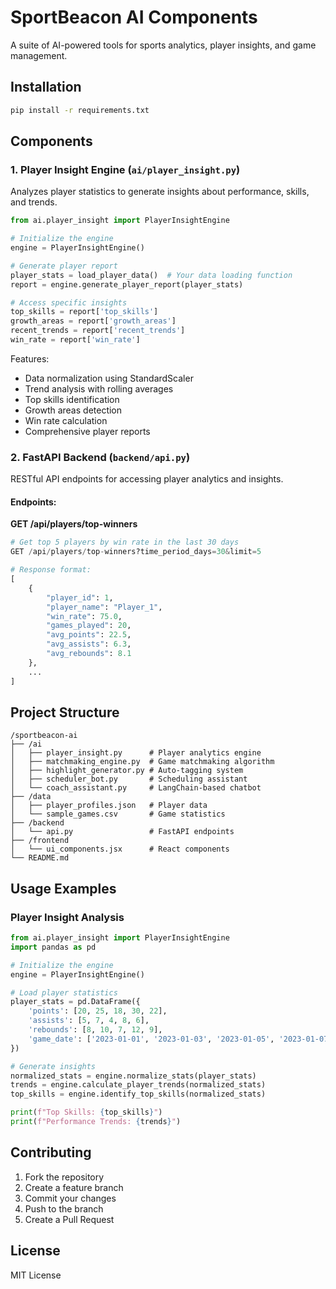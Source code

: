 # SportBeacon AI Components

A suite of AI-powered tools for sports analytics, player insights, and game management.

## Installation

```bash
pip install -r requirements.txt
```

## Components

### 1. Player Insight Engine (`ai/player_insight.py`)

Analyzes player statistics to generate insights about performance, skills, and trends.

```python
from ai.player_insight import PlayerInsightEngine

# Initialize the engine
engine = PlayerInsightEngine()

# Generate player report
player_stats = load_player_data()  # Your data loading function
report = engine.generate_player_report(player_stats)

# Access specific insights
top_skills = report['top_skills']
growth_areas = report['growth_areas']
recent_trends = report['recent_trends']
win_rate = report['win_rate']
```

Features:
- Data normalization using StandardScaler
- Trend analysis with rolling averages
- Top skills identification
- Growth areas detection
- Win rate calculation
- Comprehensive player reports

### 2. FastAPI Backend (`backend/api.py`)

RESTful API endpoints for accessing player analytics and insights.

#### Endpoints:

**GET /api/players/top-winners**
```python
# Get top 5 players by win rate in the last 30 days
GET /api/players/top-winners?time_period_days=30&limit=5

# Response format:
[
    {
        "player_id": 1,
        "player_name": "Player_1",
        "win_rate": 75.0,
        "games_played": 20,
        "avg_points": 22.5,
        "avg_assists": 6.3,
        "avg_rebounds": 8.1
    },
    ...
]
```

## Project Structure

```
/sportbeacon-ai
├── /ai
│   ├── player_insight.py      # Player analytics engine
│   ├── matchmaking_engine.py  # Game matchmaking algorithm
│   ├── highlight_generator.py # Auto-tagging system
│   ├── scheduler_bot.py       # Scheduling assistant
│   └── coach_assistant.py     # LangChain-based chatbot
├── /data
│   ├── player_profiles.json   # Player data
│   └── sample_games.csv       # Game statistics
├── /backend
│   └── api.py                 # FastAPI endpoints
├── /frontend
│   └── ui_components.jsx      # React components
└── README.md
```

## Usage Examples

### Player Insight Analysis

```python
from ai.player_insight import PlayerInsightEngine
import pandas as pd

# Initialize the engine
engine = PlayerInsightEngine()

# Load player statistics
player_stats = pd.DataFrame({
    'points': [20, 25, 18, 30, 22],
    'assists': [5, 7, 4, 8, 6],
    'rebounds': [8, 10, 7, 12, 9],
    'game_date': ['2023-01-01', '2023-01-03', '2023-01-05', '2023-01-07', '2023-01-09']
})

# Generate insights
normalized_stats = engine.normalize_stats(player_stats)
trends = engine.calculate_player_trends(normalized_stats)
top_skills = engine.identify_top_skills(normalized_stats)

print(f"Top Skills: {top_skills}")
print(f"Performance Trends: {trends}")
```

## Contributing

1. Fork the repository
2. Create a feature branch
3. Commit your changes
4. Push to the branch
5. Create a Pull Request

## License

MIT License 
